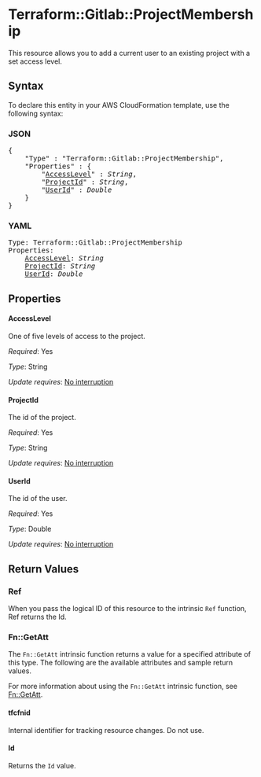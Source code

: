 # Terraform::Gitlab::ProjectMembership

This resource allows you to add a current user to an existing project with a set access level.

## Syntax

To declare this entity in your AWS CloudFormation template, use the following syntax:

### JSON

<pre>
{
    "Type" : "Terraform::Gitlab::ProjectMembership",
    "Properties" : {
        "<a href="#accesslevel" title="AccessLevel">AccessLevel</a>" : <i>String</i>,
        "<a href="#projectid" title="ProjectId">ProjectId</a>" : <i>String</i>,
        "<a href="#userid" title="UserId">UserId</a>" : <i>Double</i>
    }
}
</pre>

### YAML

<pre>
Type: Terraform::Gitlab::ProjectMembership
Properties:
    <a href="#accesslevel" title="AccessLevel">AccessLevel</a>: <i>String</i>
    <a href="#projectid" title="ProjectId">ProjectId</a>: <i>String</i>
    <a href="#userid" title="UserId">UserId</a>: <i>Double</i>
</pre>

## Properties

#### AccessLevel

One of five levels of access to the project.

_Required_: Yes

_Type_: String

_Update requires_: [No interruption](https://docs.aws.amazon.com/AWSCloudFormation/latest/UserGuide/using-cfn-updating-stacks-update-behaviors.html#update-no-interrupt)

#### ProjectId

The id of the project.

_Required_: Yes

_Type_: String

_Update requires_: [No interruption](https://docs.aws.amazon.com/AWSCloudFormation/latest/UserGuide/using-cfn-updating-stacks-update-behaviors.html#update-no-interrupt)

#### UserId

The id of the user.

_Required_: Yes

_Type_: Double

_Update requires_: [No interruption](https://docs.aws.amazon.com/AWSCloudFormation/latest/UserGuide/using-cfn-updating-stacks-update-behaviors.html#update-no-interrupt)

## Return Values

### Ref

When you pass the logical ID of this resource to the intrinsic `Ref` function, Ref returns the Id.

### Fn::GetAtt

The `Fn::GetAtt` intrinsic function returns a value for a specified attribute of this type. The following are the available attributes and sample return values.

For more information about using the `Fn::GetAtt` intrinsic function, see [Fn::GetAtt](https://docs.aws.amazon.com/AWSCloudFormation/latest/UserGuide/intrinsic-function-reference-getatt.html).

#### tfcfnid

Internal identifier for tracking resource changes. Do not use.

#### Id

Returns the <code>Id</code> value.

